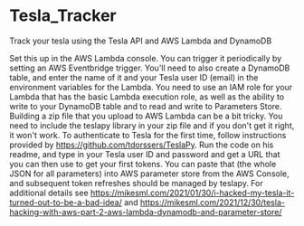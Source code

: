 # Tesla_Tracker
Track your tesla using the Tesla API and AWS Lambda and DynamoDB

Set this up in the AWS Lambda console. You can trigger it periodically by setting an AWS Eventbridge trigger. You'll need to also create a
DynamoDB table, and enter the name of it and your Tesla user ID (email) in the environment variables for the Lambda. You need to use an 
IAM role for your Lambda that has the basic Lambda execution role, as well as the ability to write to your DynamoDB table and to read and write to Parameters Store. Building a zip file that you upload to AWS Lambda can be a bit tricky. You need to include the teslapy library in your zip file and if you don't get it right, it won't work. To authenticate to Tesla for the first time, follow instructions provided by https://github.com/tdorssers/TeslaPy. Run the code on his readme, and type in your Tesla user ID and password and get a URL that you can then use to get your first tokens. You can paste that (the whole JSON for all parameters) into AWS parameter store from the AWS Console, and subsequent token refreshes should be managed by teslapy.
For additional details see https://mikesml.com/2021/01/30/i-hacked-my-tesla-it-turned-out-to-be-a-bad-idea/ and https://mikesml.com/2021/12/30/tesla-hacking-with-aws-part-2-aws-lambda-dynamodb-and-parameter-store/
